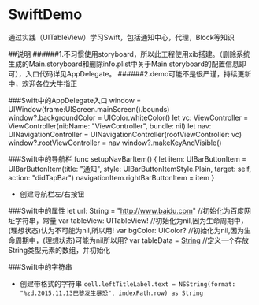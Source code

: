 # SwiftDemo
通过实践（UITableView）学习Swift，包括通知中心，代理，Block等知识

##说明
######1.不习惯使用storyboard，所以此工程使用xib搭建。（删除系统生成的Main.storyboard和删除info.plist中关于Main storyboard的配置信息即可），入口代码详见AppDelegate。
######2.demo可能不是很严谨，持续更新中，欢迎各位大牛指正

###Swift中的AppDelegate入口
        window = UIWindow(frame:UIScreen.mainScreen().bounds)
        window?.backgroundColor = UIColor.whiteColor()
        let vc: ViewController = ViewController(nibName: "ViewController", bundle: nil)
        let nav: UINavigationController = UINavigationController(rootViewController: vc)
        window?.rootViewController = nav
        window?.makeKeyAndVisible()
        
###Swift中的导航栏
    func setupNavBarItem() {
        let item: UIBarButtonItem = UIBarButtonItem(title: "通知", style: UIBarButtonItemStyle.Plain, target: self, action: "didTapBar")
        navigationItem.rightBarButtonItem = item
    }
    
- 创建导航栏左/右按钮

###Swift中的属性
    let url: String = "http://www.baidu.com" //初始化为百度网址字符串，常量
    var tableView: UITableView! //初始化为nil,因为生命周期中，(理想状态)认为不可能为nil,所以用!
    var bgColor: UIColor?       //初始化为nil,因为生命周期中，(理想状态)可能为nil所以用?
    var tableData = [String]()  //定义一个存放String类型元素的数组，并初始化

###Swift中的字符串
- 创建带格式的字符串
`cell.leftTitleLabel.text = NSString(format: "%zd.2015.11.13巴黎发生暴恐", indexPath.row) as String`
